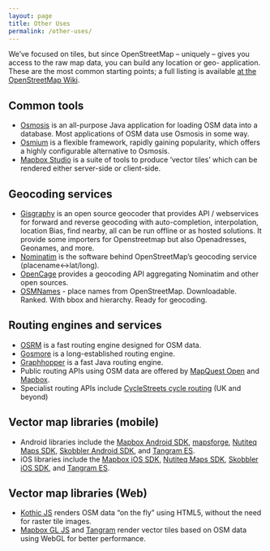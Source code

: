```yaml
---
layout: page
title: Other Uses
permalink: /other-uses/
---
```


We’ve focused on tiles, but since OpenStreetMap – uniquely – gives you access to the raw map data, you can build any location or geo- application. These are the most common starting points; a full listing is available [at the OpenStreetMap Wiki](http://wiki.openstreetmap.org/wiki/Frameworks).

## Common tools
* [Osmosis](http://wiki.openstreetmap.org/wiki/Osmosis) is an all-purpose Java application for loading OSM data into a database. Most applications of OSM data use Osmosis in some way.
* [Osmium](http://wiki.openstreetmap.org/wiki/Osmium) is a flexible framework, rapidly gaining popularity, which offers a highly configurable alternative to Osmosis.
* [Mapbox Studio](https://www.mapbox.com/mapbox-studio/) is a suite of tools to produce ‘vector tiles’ which can be rendered either server-side or client-side.

## Geocoding services
* [Gisgraphy](https://www.gisgraphy.com) is an open source geocoder that provides API / webservices for forward and reverse geocoding with auto-completion, interpolation, location Bias, find nearby, all can be run offline or as hosted solutions. It provide some importers for Openstreetmap but also Openadresses, Geonames, and more.
* [Nominatim](https://nominatim.org) is the software behind OpenStreetMap’s geocoding service (placename<->lat/long).
* [OpenCage](https://opencagedata.com/) provides a geocoding API aggregating Nominatim and other open sources.
* [OSMNames](https://osmnames.org/) - place names from OpenStreetMap. Downloadable. Ranked. With bbox and hierarchy. Ready for geocoding.

## Routing engines and services
* [OSRM](http://project-osrm.org/) is a fast routing engine designed for OSM data.
* [Gosmore](http://sourceforge.net/projects/gosmore/) is a long-established routing engine.
* [Graphhopper](http://graphhopper.com/) is a fast Java routing engine.
* Public routing APIs using OSM data are offered by [MapQuest Open](http://open.mapquestapi.com/directions/) and [Mapbox](https://www.mapbox.com/directions/).
* Specialist routing APIs include [CycleStreets cycle routing](https://www.cyclestreets.net/api/) (UK and beyond)

## Vector map libraries (mobile)
* Android libraries include the [Mapbox Android SDK](https://www.mapbox.com/android-sdk/), [mapsforge](http://mapsforge.org/), [Nutiteq Maps SDK](https://developer.nutiteq.com/), [Skobbler Android SDK](http://developer.skobbler.com/), and [Tangram ES](https://github.com/tangrams/tangram-es/).
* iOS libraries include the [Mapbox iOS SDK](https://www.mapbox.com/ios-sdk/), [Nutiteq Maps SDK](https://developer.nutiteq.com/), [Skobbler iOS SDK](http://developer.skobbler.com/), and [Tangram ES](https://github.com/tangrams/tangram-es/).

## Vector map libraries (Web)
* [Kothic JS](https://github.com/kothic/kothic-js) renders OSM data “on the fly” using HTML5, without the need for raster tile images.
* [Mapbox GL JS](https://www.mapbox.com/mapbox-gl-js/) and [Tangram](http://tangrams.github.io/tangram/) render vector tiles based on OSM data using WebGL for better performance.
